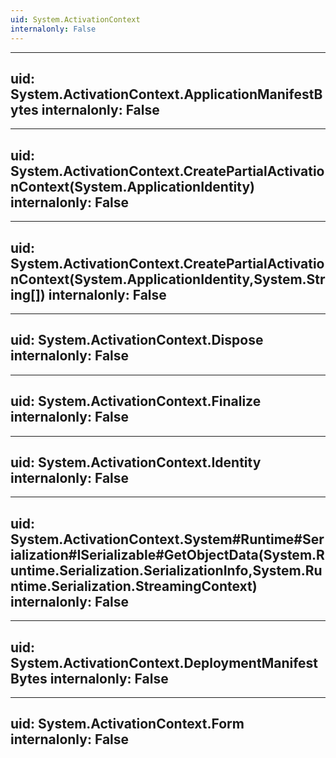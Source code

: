 ```yaml
---
uid: System.ActivationContext
internalonly: False
---
```


---
uid: System.ActivationContext.ApplicationManifestBytes
internalonly: False
---

---
uid: System.ActivationContext.CreatePartialActivationContext(System.ApplicationIdentity)
internalonly: False
---

---
uid: System.ActivationContext.CreatePartialActivationContext(System.ApplicationIdentity,System.String[])
internalonly: False
---

---
uid: System.ActivationContext.Dispose
internalonly: False
---

---
uid: System.ActivationContext.Finalize
internalonly: False
---

---
uid: System.ActivationContext.Identity
internalonly: False
---

---
uid: System.ActivationContext.System#Runtime#Serialization#ISerializable#GetObjectData(System.Runtime.Serialization.SerializationInfo,System.Runtime.Serialization.StreamingContext)
internalonly: False
---

---
uid: System.ActivationContext.DeploymentManifestBytes
internalonly: False
---

---
uid: System.ActivationContext.Form
internalonly: False
---
